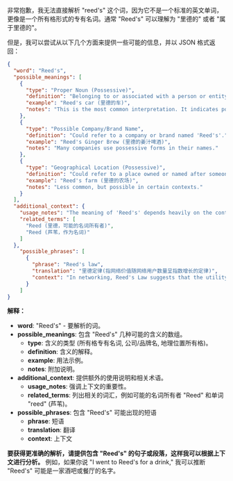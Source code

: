 非常抱歉，我无法直接解析 "reed's" 这个词，因为它不是一个标准的英文单词，更像是一个所有格形式的专有名词。通常 "Reed's" 可以理解为 "里德的" 或者 "属于里德的"。

但是，我可以尝试从以下几个方面来提供一些可能的信息，并以 JSON 格式返回：

```json
{
  "word": "Reed's",
  "possible_meanings": [
    {
      "type": "Proper Noun (Possessive)",
      "definition": "Belonging to or associated with a person or entity named Reed.",
      "example": "Reed's car (里德的车)",
      "notes": "This is the most common interpretation. It indicates possession or association."
    },
    {
      "type": "Possible Company/Brand Name",
      "definition": "Could refer to a company or brand named 'Reed's'.",
      "example": "Reed's Ginger Brew (里德的姜汁啤酒)",
      "notes": "Many companies use possessive forms in their names."
    },
    {
      "type": "Geographical Location (Possessive)",
      "definition": "Could refer to a place owned or named after someone named Reed.",
      "example": "Reed's farm (里德的农场)",
      "notes": "Less common, but possible in certain contexts."
    }
  ],
  "additional_context": {
    "usage_notes": "The meaning of 'Reed's' depends heavily on the context in which it is used. Without further information, it's difficult to determine the precise meaning.",
    "related_terms": [
      "Reed (里德，可能的名词所有者)",
      "Reed (芦苇，作为名词)"
    ]
  },
    "possible_phrases": [
      {
        "phrase": "Reed's law",
        "translation": "里德定律(指网络价值随网络用户数量呈指数增长的定律)",
        "context": "In networking, Reed's Law suggests that the utility of a network increases exponentially with the addition of each new member."
      }
    ]
}
```

**解释：**

*   **word**:  "Reed's"  -  要解析的词。
*   **possible\_meanings**: 包含 "Reed's" 几种可能的含义的数组。
    *   **type**: 含义的类型 (所有格专有名词, 公司/品牌名, 地理位置所有格)。
    *   **definition**: 含义的解释。
    *   **example**: 用法示例。
    *   **notes**: 附加说明。
*   **additional\_context**:  提供额外的使用说明和相关术语。
    *   **usage\_notes**: 强调上下文的重要性。
    *   **related\_terms**: 列出相关的词汇，例如可能的名词所有者 "Reed" 和单词 "reed" (芦苇)。
*   **possible\_phrases**: 包含 "Reed's" 可能出现的短语
    *   **phrase**: 短语
    *   **translation**: 翻译
    *   **context**: 上下文

**要获得更准确的解析，请提供包含 "Reed's" 的句子或段落，这样我可以根据上下文进行分析。** 例如，如果你说 "I went to Reed's for a drink," 我可以推断 "Reed's" 可能是一家酒吧或餐厅的名字。
 